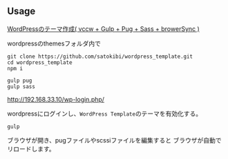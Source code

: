 
## Usage

[WordPressのテーマ作成( vccw + Gulp + Pug + Sass + browerSync )](https://qiita.com/satokibi/items/a56d3d0f1313a9897f7e)

wordpressのthemesフォルダ内で

```terminal:terminal
git clone https://github.com/satokibi/wordpress_template.git
cd wordpress_template
npm i

gulp pug
gulp sass
```


http://192.168.33.10/wp-login.php/

wordpressにログインし、`WordPress Template`のテーマを有効化する。


```terminal:terminal
gulp
```

ブラウザが開き、pugファイルやscssiファイルを編集すると
ブラウザが自動でリロードします。
